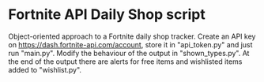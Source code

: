 # Fortnite API Daily Shop script
Object-oriented approach to a Fortnite daily shop tracker. Create an API key on https://dash.fortnite-api.com/account, store it in "api_token.py" and just run "main.py". Modify the behaviour of the output in "shown_types.py". At the end of the output there are alerts for free items and wishlisted items added to "wishlist.py".
